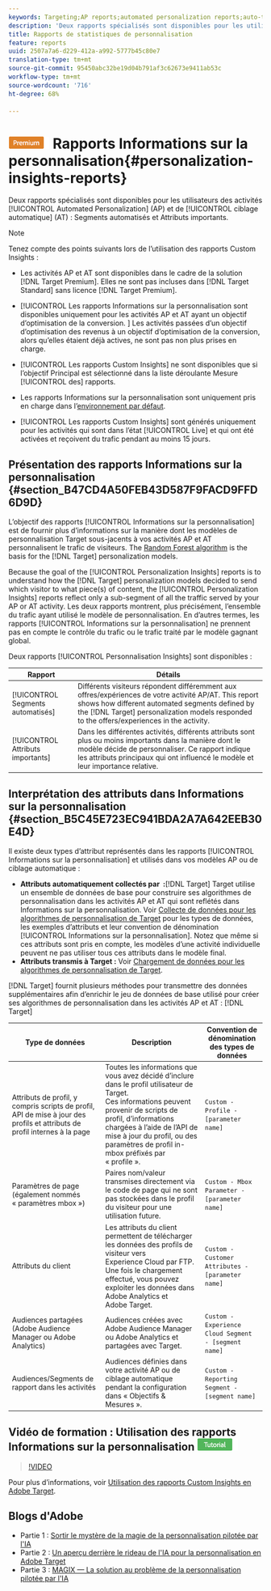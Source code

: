 ```yaml
---
keywords: Targeting;AP reports;automated personalization reports;auto-target;auto target;auto target report;auto-target report;personalization;insights;automated segments;faq;frequently asked questions;important attributes
description: 'Deux rapports spécialisés sont disponibles pour les utilisateurs des activités de personnalisation automatisée (AP) et de ciblage automatique (AT) : Segments automatisés et Attributs importants.'
title: Rapports de statistiques de personnalisation
feature: reports
uuid: 2507a7a6-d229-412a-a992-5777b45c80e7
translation-type: tm+mt
source-git-commit: 95450abc32be19d04b791af3c62673e9411ab53c
workflow-type: tm+mt
source-wordcount: '716'
ht-degree: 68%

---
```



# ![PREMIUM](/help/assets/premium.png) Rapports Informations sur la personnalisation{#personalization-insights-reports}

Deux rapports spécialisés sont disponibles pour les utilisateurs des activités [!UICONTROL Automated Personalization] (AP) et de [!UICONTROL ciblage automatique] (AT) : Segments automatisés et Attributs importants.

>[!NOTE]
>
>Tenez compte des points suivants lors de l’utilisation des rapports Custom Insights :
>
>* Les activités AP et AT sont disponibles dans le cadre de la solution [!DNL Target Premium]. Elles ne sont pas incluses dans [!DNL Target Standard] sans licence [!DNL Target Premium].
   >
   >
* [!UICONTROL Les rapports Informations sur la personnalisation sont disponibles uniquement pour les activités AP et AT ayant un objectif d’optimisation de la conversion. ] Les activités passées d’un objectif d’optimisation des revenus à un objectif d’optimisation de la conversion, alors qu’elles étaient déjà actives, ne sont pas non plus prises en charge.
   >
   >
* [!UICONTROL Les rapports Custom Insights] ne sont disponibles que si l’objectif  Principal est sélectionné dans la liste déroulante Mesure [!UICONTROL des] rapports.
   >
   >
* Les rapports Informations sur la personnalisation sont uniquement pris en charge dans l’[environnement par défaut](/help/administrating-target/hosts.md).
   >
   >
* [!UICONTROL Les rapports Custom Insights] sont générés uniquement pour les activités qui sont dans l’état [!UICONTROL Live] et qui ont été activées et reçoivent du trafic pendant au moins 15 jours.


## Présentation des rapports Informations sur la personnalisation {#section_B47CD4A50FEB43D587F9FACD9FFD6D9D}

L’objectif des rapports [!UICONTROL Informations sur la personnalisation] est de fournir plus d’informations sur la manière dont les modèles de personnalisation Target sous-jacents à vos activités AP et AT personnalisent le trafic de visiteurs.  The [Random Forest algorithm](/help/c-activities/t-automated-personalization/algo-random-forest.md) is the basis for the [!DNL Target] personalization models.

Because the goal of the [!UICONTROL Personalization Insights] reports is to understand how the [!DNL Target] personalization models decided to send which visitor to what piece(s) of content, the [!UICONTROL Personalization Insights] reports reflect only a sub-segment of all the traffic served by your AP or AT activity. Les deux rapports montrent, plus précisément, l’ensemble du trafic ayant utilisé le modèle de personnalisation. En d’autres termes, les rapports [!UICONTROL Informations sur la personnalisation] ne prennent pas en compte le contrôle du trafic ou le trafic traité par le modèle gagnant global.

Deux rapports [!UICONTROL Personnalisation Insights] sont disponibles :

| Rapport | Détails |
|--- |--- |
| [!UICONTROL Segments automatisés] | Différents visiteurs répondent différemment aux offres/expériences de votre activité AP/AT. This report shows how different automated segments defined by the [!DNL Target] personalization models responded to the offers/experiences in the activity. |
| [!UICONTROL Attributs importants] | Dans les différentes activités, différents attributs sont plus ou moins importants dans la manière dont le modèle décide de personnaliser. Ce rapport indique les attributs principaux qui ont influencé le modèle et leur importance relative. |

## Interprétation des attributs dans Informations sur la personnalisation {#section_B5C45E723EC941BDA2A7A642EEB30E4D}

Il existe deux types d’attribut représentés dans les rapports [!UICONTROL Informations sur la personnalisation] et utilisés dans vos modèles AP ou de ciblage automatique :

* **Attributs automatiquement collectés par  :**[!DNL Target] Target utilise un ensemble de données de base pour construire ses algorithmes de personnalisation dans les activités AP et AT qui sont reflétés dans Informations sur la personnalisation. Voir [Collecte de données pour les algorithmes de personnalisation de Target](/help/c-activities/t-automated-personalization/ap-data.md) pour les types de données, les exemples d’attributs et leur convention de dénomination [!UICONTROL Informations sur la personnalisation]. Notez que même si ces attributs sont pris en compte, les modèles d’une activité individuelle peuvent ne pas utiliser tous ces attributs dans le modèle final.
* **Attributs transmis à Target :** Voir [Chargement de données pour les algorithmes de personnalisation de Target](/help/c-activities/t-automated-personalization/uploading-data-for-the-target-personalization-algorithms.md).

[!DNL Target] fournit plusieurs méthodes pour transmettre des données supplémentaires afin d’enrichir le jeu de données de base utilisé pour créer ses algorithmes de personnalisation dans les activités AP et AT : [!DNL Target]

| Type de données | Description | Convention de dénomination des types de données |
|--- |--- |--- |
| Attributs de profil, y compris scripts de profil, API de mise à jour des profils et attributs de profil internes à la page | Toutes les informations que vous avez décidé d’inclure dans le profil utilisateur de Target.<br>Ces informations peuvent provenir de scripts de profil, d’informations chargées à l’aide de l’API de mise à jour du profil, ou des paramètres de profil in-mbox préfixés par « profile ». | `Custom - Profile - [parameter name]` |
| Paramètres de page (également nommés « paramètres mbox ») | Paires nom/valeur transmises directement via le code de page qui ne sont pas stockées dans le profil du visiteur pour une utilisation future. | `Custom - Mbox Parameter - [parameter name]` |
| Attributs du client | Les attributs du client permettent de télécharger les données des profils de visiteur vers Experience Cloud par FTP. Une fois le chargement effectué, vous pouvez exploiter les données dans Adobe Analytics et Adobe Target. | `Custom - Customer Attributes - [parameter name]` |
| Audiences partagées (Adobe Audience Manager ou Adobe Analytics) | Audiences créées avec Adobe Audience Manager ou Adobe Analytics et partagées avec Target. | `Custom - Experience Cloud Segment - [segment name]` |
| Audiences/Segments de rapport dans les activités | Audiences définies dans votre activité AP ou de ciblage automatique pendant la configuration dans « Objectifs &amp; Mesures ». | `Custom - Reporting Segment - [segment name]` |

## Vidéo de formation : Utilisation des rapports Informations sur la personnalisation ![Badge de didacticiel](/help/assets/tutorial.png)

>[!VIDEO](https://video.tv.adobe.com/v/25601/)

Pour plus d’informations, voir [Utilisation des rapports Custom Insights en Adobe Target](https://helpx.adobe.com/target/kt/using/personalization-insights-report-feature-video-use.html).

## Blogs d&#39;Adobe

* Partie 1 : [Sortir le mystère de la magie de la personnalisation pilotée par l&#39;IA](https://theblog.adobe.com/taking-mystery-magic-ai-driven-personalization-part-1/)
* Partie 2 : [Un aperçu derrière le rideau de l&#39;IA pour la personnalisation en Adobe Target](https://theblog.adobe.com/a-peek-behind-the-curtain-of-ai-for-personalization-in-adobe-target/)
* Partie 3 : [MAGIX — La solution au problème de la personnalisation pilotée par l&#39;IA](https://theblog.adobe.com/magix-the-solution-to-the-black-box-issue-of-ai-driven-personalization/)
